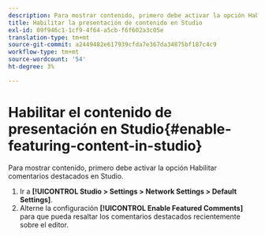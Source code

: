 ```yaml
---
description: Para mostrar contenido, primero debe activar la opción Habilitar comentarios destacados en Studio.
title: Habilitar la presentación de contenido en Studio
exl-id: 09f946c1-1cf9-4f64-a5cb-f6f602a3c05e
translation-type: tm+mt
source-git-commit: a2449482e617939cfda7e367da34875bf187c4c9
workflow-type: tm+mt
source-wordcount: '54'
ht-degree: 3%

---
```


# Habilitar el contenido de presentación en Studio{#enable-featuring-content-in-studio}

Para mostrar contenido, primero debe activar la opción Habilitar comentarios destacados en Studio.

1. Ir a **[!UICONTROL Studio > Settings > Network Settings > Default Settings]**.
1. Alterne la configuración **[!UICONTROL Enable Featured Comments]** para que pueda resaltar los comentarios destacados recientemente sobre el editor.
